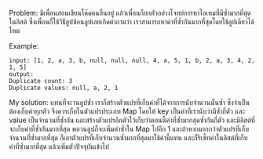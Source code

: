 Problem:
มีเพื่อนสอนเขียนโค๊ดคนอื่นอยู่ แล้วเพื่อนก็ยกตัวอย่างโจทย์การหาไอเทมที่มีซ้ำมากที่สุดในลิสต์
ซึ่งเพื่อนก็ใช้วิธีลูปซ้อนลูปเลยเกิดคำถามว่า เราสามารถหาค่าที่ซ้ำกันมากที่สุดโดยใช้ลูปเดียวได้ไหม

Example:
```
input: [1, 2, a, 3, b, null, null, null, 4, a, 5, 1, b, 2, a, 3, 4, 2, 1, 5]
output:
Duplicate count: 3
Duplicate values: null, a, 2, 1
```

My solution:
แทนที่จะวนลูปซ้ำ เราก็สร้างตัวแปรที่เก็บค่าที่ได้จากการนับจำนวนนั้นซ้ำ ซึ่งจำเป็นต้องเก็บค่าทุกตัว
จึงควรเก็บในตัวแปรประเภท Map โดยให้ key เป็นค่าที่เรานับว่ามีซ้ำกี่ตัว และ value เป็นจำนวนที่ซ้ำกัน
และสร้างตัวแปรอีกตัวไว้เก็บว่าตอนนี้ค่าที่ซ้ำมากสุดซ้ำกันกี่ตัว และมีลิสต์ที่จะเก็บค่าที่ซ้ำกันมากที่สุด
พอวนลูปก็จะเพิ่มค่าซ้ำใน Map ไปอีก 1 และถ้าหากมากกว่าตัวแปรที่เก็บจำนวนที่ซ้ำมากที่สุด
ก็เอาตัวแปรที่เก็บจำนวนซ้ำมากที่สุดมาใช้ค่านี้แทน และก็รีเซ็ทค่าในลิสต์ที่เก็บค่าที่ซ้ำมากที่สุด แล้วเพิ่มตัวปัจจุบันเข้าไป